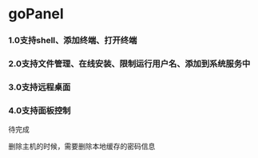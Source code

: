 # goPanel

### 1.0支持shell、添加终端、打开终端
### 2.0支持文件管理、在线安装、限制运行用户名、添加到系统服务中
### 3.0支持远程桌面
### 4.0支持面板控制


待完成

删除主机的时候，需要删除本地缓存的密码信息